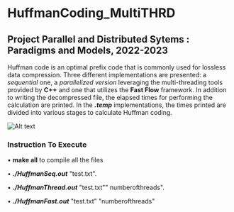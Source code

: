 # HuffmanCoding_MultiTHRD
## Project Parallel and Distributed Sytems : Paradigms and Models, 2022-2023

Huffman code is an optimal prefix code that is commonly used for lossless data compression. 
Three different implementations are presented: a *sequential* one, a *parallelized version* leveraging the multi-threading tools provided by **C++** and one that utilizes the **Fast Flow** framework.
In addition to writing the decompressed file, the elapsed times for performing the calculation are printed. In the ***.temp*** implementations, the times printed are divided into various stages to calculate Huffman coding.

![Alt text](https://media.geeksforgeeks.org/wp-content/uploads/20220906180456/6.png)

### Instruction To Execute

• **make all** to compile all the files  

• ***./HuffmanSeq.out*** "test.txt".

• ***./HuffmanThread.out*** "test.txt"" numberofthreads".

• ***./HuffmanFast.out*** "test.txt" "numberofthreads"